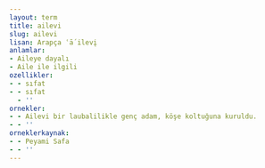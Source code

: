 ```yaml
---
layout: term
title: ailevi
slug: ailevi
lisan: Arapça ʿā´ilevį
anlamlar:
- Aileye dayalı
- Aile ile ilgili
ozellikler:
- - sıfat
- - sıfat
  - ''
ornekler:
- - Ailevi bir laubalilikle genç adam, köşe koltuğuna kuruldu.
- - ''
orneklerkaynak:
- - Peyami Safa
- - ''
---
```

